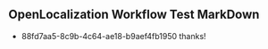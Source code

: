 ## OpenLocalization Workflow Test MarkDown
* 88fd7aa5-8c9b-4c64-ae18-b9aef4fb1950 thanks!

<!--HONumber=Jul16_HO2-->


